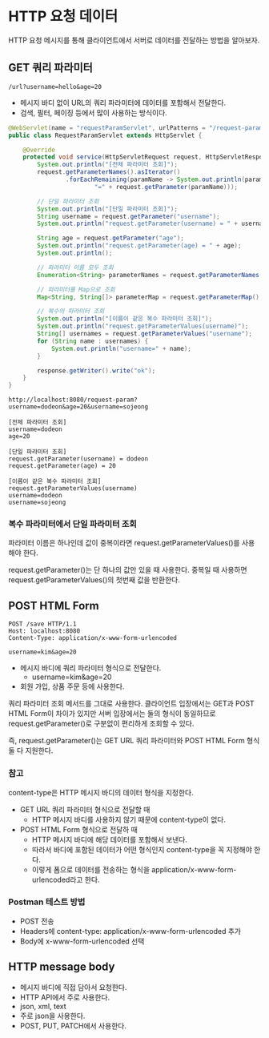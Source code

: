 # HTTP 요청 데이터

HTTP 요청 메시지를 통해 클라이언트에서 서버로 데이터를 전달하는 방법을 알아보자.

## GET 쿼리 파라미터

```text
/url?username=hello&age=20
```

- 메시지 바디 없이 URL의 쿼리 파라미터에 데이터를 포함해서 전달한다. 
- 검색, 필터, 페이징 등에서 많이 사용하는 방식이다.

```java
@WebServlet(name = "requestParamServlet", urlPatterns = "/request-param")
public class RequestParamServlet extends HttpServlet {

    @Override
    protected void service(HttpServletRequest request, HttpServletResponse response) throws ServletException, IOException {
        System.out.println("[전체 파라미터 조회]");
        request.getParameterNames().asIterator()
                .forEachRemaining(paramName -> System.out.println(paramName +
                        "=" + request.getParameter(paramName)));

        // 단일 파라미터 조회
        System.out.println("[단일 파라미터 조회]");
        String username = request.getParameter("username");
        System.out.println("request.getParameter(username) = " + username);

        String age = request.getParameter("age");
        System.out.println("request.getParameter(age) = " + age);
        System.out.println();

        // 파라미터 이름 모두 조회
        Enumeration<String> parameterNames = request.getParameterNames();

        // 파라미터를 Map으로 조회
        Map<String, String[]> parameterMap = request.getParameterMap();

        // 복수의 파라미터 조회
        System.out.println("[이름이 같은 복수 파라미터 조회]");
        System.out.println("request.getParameterValues(username)");
        String[] usernames = request.getParameterValues("username");
        for (String name : usernames) {
            System.out.println("username=" + name);
        }

        response.getWriter().write("ok");
    }
}
```

```text
http://localhost:8080/request-param?username=dodeon&age=20&username=sojeong
```

```text
[전체 파라미터 조회]
username=dodeon
age=20

[단일 파라미터 조회]
request.getParameter(username) = dodeon
request.getParameter(age) = 20

[이름이 같은 복수 파라미터 조회]
request.getParameterValues(username)
username=dodeon
username=sojeong
```

### 복수 파라미터에서 단일 파라미터 조회

파라미터 이름은 하나인데 값이 중복이라면 request.getParameterValues()를 사용해야 한다.

request.getParameter()는 단 하나의 값만 있을 때 사용한다. 중복일 때 사용하면 request.getParameterValues()의 첫번째 값을 반환한다. 

## POST HTML Form

```text
POST /save HTTP/1.1
Host: localhost:8080
Content-Type: application/x-www-form-urlencoded

username=kim&age=20
```

- 메시지 바디에 쿼리 파라미터 형식으로 전달한다.
  - username=kim&age=20
- 회원 가입, 상품 주문 등에 사용한다.

쿼리 파라미터 조회 메서드를 그대로 사용한다. 클라이언트 입장에서는 GET과 POST HTML Form이 차이가 있지만 서버 입장에서는 둘의 형식이 동일하므로 request.getParameter()로 구분없이 편리하게 조회할 수 있다.

즉, request.getParameter()는 GET URL 쿼리 파라미터와 POST HTML Form 형식 둘 다 지원한다.

### 참고

content-type은 HTTP 메시지 바디의 데이터 형식을 지정한다.

- GET URL 쿼리 파라미터 형식으로 전달할 때
  - HTTP 메시지 바디를 사용하지 않기 때문에 content-type이 없다.
- POST HTML Form 형식으로 전달하 때
  - HTTP 메시지 바디에 해당 데이터를 포함해서 보낸다.
  - 따라서 바디에 포함된 데이터가 어떤 형식인지 content-type을 꼭 지정해야 한다. 
  - 이렇게 폼으로 데이터를 전송하는 형식을 application/x-www-form-urlencoded라고 한다.
  
### Postman 테스트 방법

- POST 전송
- Headers에 content-type: application/x-www-form-urlencoded 추가
- Body에 x-www-form-urlencoded 선택

## HTTP message body

- 메시지 바디에 직접 담아서 요청한다.
- HTTP API에서 주로 사용한다.
- json, xml, text 
- 주로 json을 사용한다.
- POST, PUT, PATCH에서 사용한다.